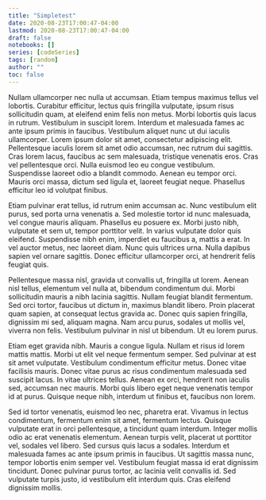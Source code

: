 ```yaml
---
title: "Simpletest"
date: 2020-08-23T17:00:47-04:00
lastmod: 2020-08-23T17:00:47-04:00
draft: false
notebooks: []
series: [codeSeries]
tags: [random]
author: ""
toc: false
---
```



Nullam ullamcorper nec nulla ut accumsan. Etiam tempus maximus tellus vel lobortis. Curabitur efficitur, lectus quis fringilla vulputate, ipsum risus sollicitudin quam, at eleifend enim felis non metus. Morbi lobortis quis lacus in rutrum. Vestibulum in suscipit lorem. Interdum et malesuada fames ac ante ipsum primis in faucibus. Vestibulum aliquet nunc ut dui iaculis ullamcorper. Lorem ipsum dolor sit amet, consectetur adipiscing elit. Pellentesque iaculis lorem sit amet odio accumsan, nec rutrum dui sagittis. Cras lorem lacus, faucibus ac sem malesuada, tristique venenatis eros. Cras vel pellentesque orci. Nulla euismod leo eu congue vestibulum. Suspendisse laoreet odio a blandit commodo. Aenean eu tempor orci. Mauris orci massa, dictum sed ligula et, laoreet feugiat neque. Phasellus efficitur leo id volutpat finibus.
<!--more-->

Etiam pulvinar erat tellus, id rutrum enim accumsan ac. Nunc vestibulum elit purus, sed porta urna venenatis a. Sed molestie tortor id nunc malesuada, vel congue mauris aliquam. Phasellus eu posuere ex. Morbi justo nibh, vulputate et sem ut, tempor porttitor velit. In varius vulputate dolor quis eleifend. Suspendisse nibh enim, imperdiet eu faucibus a, mattis a erat. In vel auctor metus, nec laoreet diam. Nunc quis ultrices urna. Nulla dapibus sapien vel ornare sagittis. Donec efficitur ullamcorper orci, at hendrerit felis feugiat quis.

Pellentesque massa nisl, gravida ut convallis ut, fringilla ut lorem. Aenean nisl tellus, elementum vel nulla at, bibendum condimentum dui. Morbi sollicitudin mauris a nibh lacinia sagittis. Nullam feugiat blandit fermentum. Sed orci tortor, faucibus ut dictum in, maximus blandit libero. Proin placerat quam sapien, at consequat lectus gravida ac. Donec quis sapien fringilla, dignissim mi sed, aliquam magna. Nam arcu purus, sodales ut mollis vel, viverra non felis. Vestibulum pulvinar in nisl ut bibendum. Ut eu lorem purus.

Etiam eget gravida nibh. Mauris a congue ligula. Nullam et risus id lorem mattis mattis. Morbi ut elit vel neque fermentum semper. Sed pulvinar at est sit amet vulputate. Vestibulum condimentum efficitur metus. Donec vitae facilisis mauris. Donec vitae purus ac risus condimentum malesuada sed suscipit lacus. In vitae ultrices tellus. Aenean ex orci, hendrerit non iaculis sed, accumsan nec mauris. Morbi quis libero eget neque venenatis tempor id at purus. Quisque neque nibh, interdum ut finibus et, faucibus non lorem.

Sed id tortor venenatis, euismod leo nec, pharetra erat. Vivamus in lectus condimentum, fermentum enim sit amet, fermentum lectus. Quisque vulputate erat in orci pellentesque, a tincidunt quam interdum. Integer mollis odio ac erat venenatis elementum. Aenean turpis velit, placerat ut porttitor vel, sodales vel libero. Sed cursus quis lacus a sodales. Interdum et malesuada fames ac ante ipsum primis in faucibus. Ut sagittis massa nunc, tempor lobortis enim semper vel. Vestibulum feugiat massa id erat dignissim tincidunt. Donec pulvinar purus tortor, ac lacinia velit convallis id. Sed vulputate turpis justo, id vestibulum elit interdum quis. Cras eleifend dignissim mollis.
